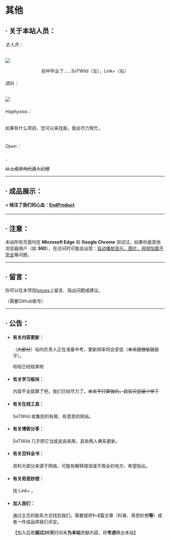 # 其他

## · 关于本站人员：

###### 主人员：

![](https://i2.imgu.cc/images/2022/06/21/C8QF4.jpg)

<center>初中毕业了……SoTWild（左），Link+（右）</center>

###### 团队：

![](https://s2.loli.net/2022/02/24/KwO16QftRhuGUng.jpg)



###### Haphyxlos：

如果有什么项目，您可以来找我，我会尽力帮忙。

<img src="https://s2.loli.net/2022/03/06/LCgDhFBzW3KpoxN.jpg" style="zoom:20%;" />



###### Open：

<img src="https://i2.imgu.cc/images/2022/06/25/C8FUs.jpg" style="zoom:30%;" />

~~以上成员均已遁入幻想~~

------

## · 成品展示：

#### = 倾注了我们的心血：[EndProduct](/others/EndProduct.html)

------

## · 注意：

本站所有页面均在 **Microsoft Edge** 和 **Google Chrome** 测试过，如果你是其他浏览器用户（如 **360**），在访问时可能会出现：<u>自动播放音乐，图片、视频加载不完全</u>等问题。

------

## · 留言：

你可以在本项目[Issues](https://github.com/SoTWild/SoTWild.github.io/issues)上留言、指出问题或建议。

（需要Github账号）

------

## · 公告：

- #### 有关内容更新：

	（~~大部分~~）站内负责人正在准备中考，更新频率将会变低（~~本来就很低就是了~~）。
	
	哈哈已经结束啦



- #### 有关学习板块：

	内容不全就算了吧，我们已经尽力了。~~本来不打算做的，其实只是装个样子~~



- #### 有关在线工具：

	SoTWild 收集到的有用、有意思的网站。



- #### 有关博客分享：

	SoTWild 几乎把它当成说说来用，其余两人佛系更新。



- #### 有关百科全书：

	资料大部分来源于网络，可能有解释错误或不周全的地方，希望指出。



- #### 有关奇思妙想：

	找 Link+ 。



- #### 加入我们：

	通过主页的联系方式找到我们，需要提供**1~2**篇文章（科普、奇思妙想**等**）或者一件成品供我们评定。
	
	【加入后若**超过20天**时间未**为本站**贡献内容，将**考虑**移出本站】
